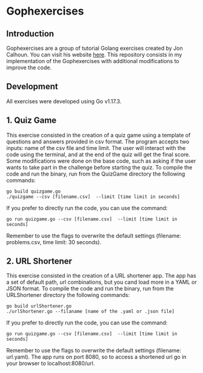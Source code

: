 # Gophexercises
## Introduction
Gophexercises are a group of tutorial Golang exercises created by Jon Calhoun. You can visit his website [here](https://courses.calhoun.io). This repository consists in my implementation of the Gophexercises with additional modifications to improve the code.

## Development
All exercises were developed using Go v1.17.3.

## 1. Quiz Game
This exercise consisted in the creation of a quiz game using a template of questions and answers provided in csv format. The program accepts two inputs: name of the csv file and time limit. The user will interact with the code using the terminal, and at the end of the quiz will get the final score. Some modifications were done on the base code, such as asking if the user wants to take part in the challenge before starting the quiz.
To compile the code and run the binary, run from the QuizGame directory the following commands:
```
go build quizgame.go
./quizgame --csv [filename.csv]  --limit [time limit in seconds]
```
If you prefer to directly run the code, you can use the command:
```
go run quizgame.go --csv [filename.csv]  --limit [time limit in seconds]
```
Remember to use the flags to overwrite the default settings (filename: problems.csv, time limit: 30 seconds).

## 2. URL Shortener
This exercise consisted in the creation of a URL shortener app. The app has a set of default path, url combinations, but you cand load more in a YAML or JSON format. To compile the code and run the binary, run from the URLShortener directory the following commands:
```
go build urlShortener.go
./urlShortener.go --filaname [name of the .yaml or .json file]
```
If you prefer to directly run the code, you can use the command:
```
go run quizgame.go --csv [filename.csv]  --limit [time limit in seconds]
```
Remember to use the flags to overwrite the default settings (filename: url.yaml). The app runs on port 8080, so to access a shortened url go in your browser to localhost:8080/url.
